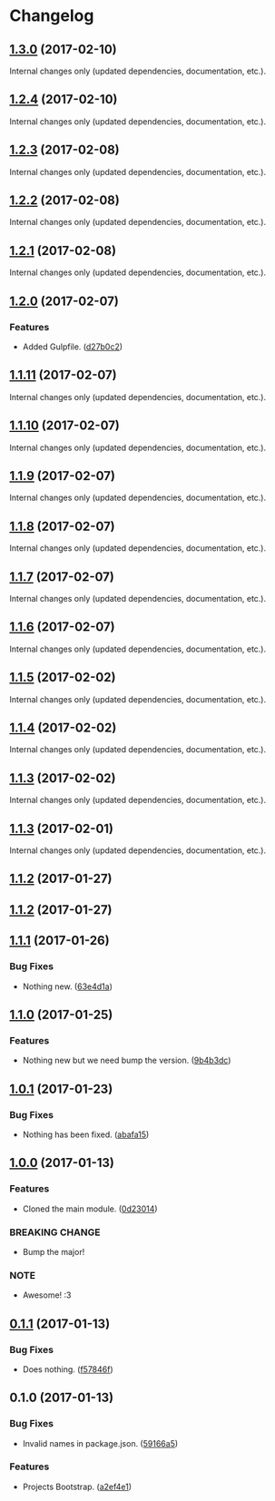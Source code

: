 Changelog
=========

## [1.3.0](https://github.com/Reinmar/ckeditor5-c/compare/v1.2.4...v1.3.0) (2017-02-10)

Internal changes only (updated dependencies, documentation, etc.).

## [1.2.4](https://github.com/Reinmar/ckeditor5-c/compare/v1.2.3...v1.2.4) (2017-02-10)

Internal changes only (updated dependencies, documentation, etc.).

## [1.2.3](https://github.com/Reinmar/ckeditor5-c/compare/v1.2.2...v1.2.3) (2017-02-08)

Internal changes only (updated dependencies, documentation, etc.).

## [1.2.2](https://github.com/Reinmar/ckeditor5-c/compare/v1.2.1...v1.2.2) (2017-02-08)

Internal changes only (updated dependencies, documentation, etc.).

## [1.2.1](https://github.com/Reinmar/ckeditor5-c/compare/v1.2.0...v1.2.1) (2017-02-08)

Internal changes only (updated dependencies, documentation, etc.).

## [1.2.0](https://github.com/Reinmar/ckeditor5-c/compare/v1.1.11...v1.2.0) (2017-02-07)

### Features

* Added Gulpfile. ([d27b0c2](https://github.com/Reinmar/ckeditor5-c/commit/d27b0c2))


## [1.1.11](https://github.com/Reinmar/ckeditor5-c/compare/v1.1.10...v1.1.11) (2017-02-07)

Internal changes only (updated dependencies, documentation, etc.).

## [1.1.10](https://github.com/Reinmar/ckeditor5-c/compare/v1.1.9...v1.1.10) (2017-02-07)

Internal changes only (updated dependencies, documentation, etc.).

## [1.1.9](https://github.com/Reinmar/ckeditor5-c/compare/v1.1.8...v1.1.9) (2017-02-07)

Internal changes only (updated dependencies, documentation, etc.).

## [1.1.8](https://github.com/Reinmar/ckeditor5-c/compare/v1.1.7...v1.1.8) (2017-02-07)

Internal changes only (updated dependencies, documentation, etc.).

## [1.1.7](https://github.com/Reinmar/ckeditor5-c/compare/v1.1.6...v1.1.7) (2017-02-07)

Internal changes only (updated dependencies, documentation, etc.).

## [1.1.6](https://github.com/Reinmar/ckeditor5-c/compare/v1.1.5...v1.1.6) (2017-02-07)

Internal changes only (updated dependencies, documentation, etc.).

## [1.1.5](https://github.com/Reinmar/ckeditor5-c/compare/v1.1.4...v1.1.5) (2017-02-02)

Internal changes only (updated dependencies, documentation, etc.).

## [1.1.4](https://github.com/Reinmar/ckeditor5-c/compare/v1.1.3...v1.1.4) (2017-02-02)

Internal changes only (updated dependencies, documentation, etc.).

## [1.1.3](https://github.com/Reinmar/ckeditor5-c/compare/v1.1.2...v1.1.3) (2017-02-02)

Internal changes only (updated dependencies, documentation, etc.).

## [1.1.3](https://github.com/Reinmar/ckeditor5-c/compare/v1.1.2...v1.1.3) (2017-02-01)

Internal changes only (updated dependencies, documentation, etc.).

## [1.1.2](https://github.com/Reinmar/ckeditor5-c/compare/v1.1.1...v1.1.2) (2017-01-27)


## [1.1.2](https://github.com/Reinmar/ckeditor5-c/compare/v1.1.1...v1.1.2) (2017-01-27)


## [1.1.1](https://github.com/Reinmar/ckeditor5-c/compare/v1.1.0...v1.1.1) (2017-01-26)


### Bug Fixes

* Nothing new. ([63e4d1a](https://github.com/Reinmar/ckeditor5-c/commit/63e4d1a))


## [1.1.0](https://github.com/Reinmar/ckeditor5-c/compare/v1.0.1...v1.1.0) (2017-01-25)


### Features

* Nothing new but we need bump the version. ([9b4b3dc](https://github.com/Reinmar/ckeditor5-c/commit/9b4b3dc))


## [1.0.1](https://github.com/Reinmar/ckeditor5-c/compare/v1.0.0...v1.0.1) (2017-01-23)


### Bug Fixes

* Nothing has been fixed. ([abafa15](https://github.com/Reinmar/ckeditor5-c/commit/abafa15))


## [1.0.0](https://github.com/Reinmar/ckeditor5-c/compare/v0.1.1...v1.0.0) (2017-01-13)


### Features

* Cloned the main module. ([0d23014](https://github.com/Reinmar/ckeditor5-c/commit/0d23014))


### BREAKING CHANGE

* Bump the major!

### NOTE

* Awesome! :3


## [0.1.1](https://github.com/Reinmar/ckeditor5-c/compare/v0.1.0...v0.1.1) (2017-01-13)


### Bug Fixes

* Does nothing. ([f57846f](https://github.com/Reinmar/ckeditor5-c/commit/f57846f))


## 0.1.0 (2017-01-13)


### Bug Fixes

* Invalid names in package.json. ([59166a5](https://github.com/Reinmar/ckeditor5-c/commit/59166a5))


### Features

* Projects Bootstrap. ([a2ef4e1](https://github.com/Reinmar/ckeditor5-c/commit/a2ef4e1))
